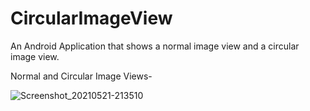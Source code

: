 # CircularImageView
An Android Application that shows a normal image view and a circular image view.

Normal and Circular Image Views-

![Screenshot_20210521-213510](https://user-images.githubusercontent.com/64889275/119167173-2935c480-ba7d-11eb-8ffa-7baf779db746.png)
